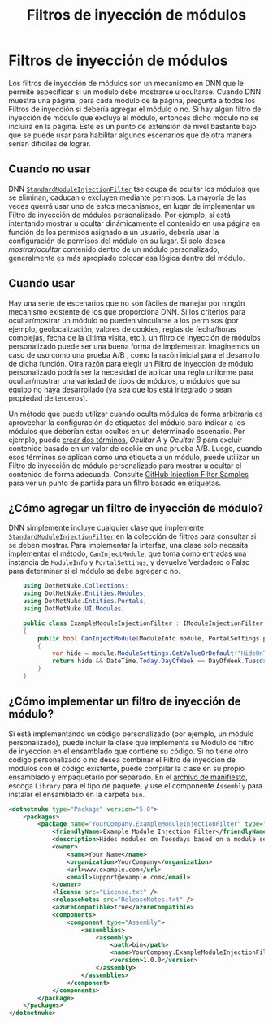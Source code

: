 ﻿---
uid: module-injection-filter
locale: es
title: Filtros de inyección de módulos
dnnversion: 09.02.00
related-topics: module-features,developers-creating-modules-overview
links: ["[Blog de la comunidad de DNN: descubra los filtros de inyección del módulo DNN](https://www.dnnsoftware.com/community-blog/cid/155402/discover-dnn-module-injection-filters)","[Ejemplos de filtro de inyección en GitHub](https://github.com/dnnsoftware/Dnn.InjectionFilter.Sample)"]
---

# Filtros de inyección de módulos

Los filtros de inyección de módulos son un mecanismo en DNN que le permite especificar si un módulo debe mostrarse u ocultarse. Cuando DNN muestra una página, para cada módulo de la página, pregunta a todos los Filtros de inyección si debería agregar el módulo o no. Si hay algún filtro de inyección de módulo que excluya el módulo, entonces dicho módulo no se incluirá en la página. Este es un punto de extensión de nivel bastante bajo que se puede usar para habilitar algunos escenarios que de otra manera serían difíciles de lograr.

## Cuando no usar

DNN [`StandardModuleInjectionFilter`](xref:DotNetNuke.UI.Modules.StandardModuleInjectionFilter) tse ocupa de ocultar los módulos que se eliminan, caducan o excluyen mediante permisos. La mayoría de las veces querrá usar uno de estos mecanismos, en lugar de implementar un Filtro de inyección de módulos personalizado. Por ejemplo, si está intentando mostrar u ocultar dinámicamente el contenido en una página en función de los permisos asignado a un usuario, debería usar la configuración de permisos del módulo en su lugar. Si solo desea _mostrar/ocultar_ contenido dentro de un módulo personalizado, generalmente es más apropiado colocar esa lógica dentro del módulo.

## Cuando usar

Hay una serie de escenarios que no son fáciles de manejar por ningún mecanismo existente de los que proporciona DNN. Si los criterios para ocultar/mostrar un módulo no pueden vincularse a los permisos (por ejemplo, geolocalización, valores de cookies, reglas de fecha/horas complejas, fecha de la última visita, etc.), un filtro de inyección de módulos personalizado puede ser una buena forma de implementar. Imaginemos un caso de uso como una prueba A/B <testing>, como la razón inicial para el desarrollo de dicha función. Otra razón para elegir un Filtro de inyección de módulo personalizado podría ser la necesidad de aplicar una regla uniforme para ocultar/mostrar una variedad de tipos de módulos, o módulos que su equipo no haya desarrollado (ya sea que los está integrado o sean propiedad de terceros).

Un método que puede utilizar cuando oculta módulos de forma arbitraria es aprovechar la configuración de etiquetas del módulo para indicar a los módulos que deberían estar ocultos en un determinado escenario. Por ejemplo, puede [crear dos términos](xref:add-term-to-vocabulary), _Ocultar A_ y _Ocultar B_ para excluir contenido basado en un valor de cookie en una prueba A/B. Luego, cuando esos términos se aplican como una etiqueta a un módulo, puede utilizar un Filtro de inyección de módulo personalizado para mostrar u ocultar el contenido de forma adecuada. Consulte [GitHub Injection Filter Samples](https://github.com/dnnsoftware/Dnn.InjectionFilter.Sample) para ver un punto de partida para un filtro basado en etiquetas.

## ¿Cómo agregar un filtro de inyección de módulo?

DNN simplemente incluye cualquier clase que implemente [`StandardModuleInjectionFilter`](xref:DotNetNuke.UI.Modules.IModuleInjectionFilter) en la colección de filtros para consultar si se deben mostrar. Para implementar la interfaz, una clase solo necesita implementar el método, `CanInjectModule`, que toma como entradas una instancia de `ModuleInfo` y `PortalSettings`, y devuelve Verdadero o Falso para determinar si el módulo se debe agregar o no.

```csharp
    using DotNetNuke.Collections;
    using DotNetNuke.Entities.Modules;
    using DotNetNuke.Entities.Portals;
    using DotNetNuke.UI.Modules;

    public class ExampleModuleInjectionFilter : IModuleInjectionFilter
    {
        public bool CanInjectModule(ModuleInfo module, PortalSettings portalSettings)
        {
            var hide = module.ModuleSettings.GetValueOrDefault("HideOnTuesday", false);
            return hide && DateTime.Today.DayOfWeek == DayOfWeek.Tuesday;
        }
    }
```

## ¿Cómo implementar un filtro de inyección de módulo?

Si está implementando un código personalizado (por ejemplo, un módulo personalizado), puede incluir la clase que implementa su Módulo de filtro de inyección en el ensamblado que contiene su código. Si no tiene otro código personalizado o no desea combinar el Filtro de inyección de módulos con el código existente, puede compilar la clase en su propio ensamblado y empaquetarlo por separado.  En el [archivo de manifiesto](xref:dnn-manifest-schema), escoga `Library` para el tipo de paquete, y use el componente `Assembly` para instalar el ensamblado en la carpeta `bin`.

```xml
<dotnetnuke type="Package" version="5.0">
    <packages>
        <package name="YourCompany.ExampleModuleInjectionFilter" type="Library" version="1.0.0">
            <friendlyName>Example Module Injection Filter</friendlyName>
            <description>Hides modules on Tuesdays based on a module setting.</description>
            <owner>
                <name>Your Name</name>
                <organization>YourCompany</organization>
                <url>www.example.com</url>
                <email>support@example.com</email>
            </owner>
            <license src="License.txt" />
            <releaseNotes src="ReleaseNotes.txt" />
            <azureCompatible>true</azureCompatible>
            <components>
                <component type="Assembly">
                    <assemblies>
                        <assembly>
                            <path>bin</path>
                            <name>YourCompany.ExampleModuleInjectionFilter.dll</name>
                            <version>1.0.0</version>
                        </assembly>
                    </assemblies>
                </component>
            </components>
        </package>
    </packages>
</dotnetnuke>
```
